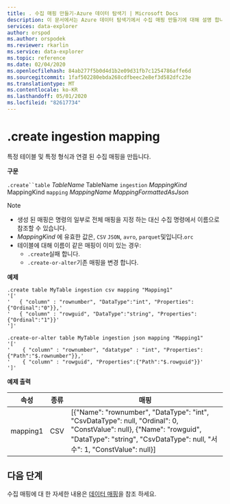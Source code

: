 ```yaml
---
title: . 수집 매핑 만들기-Azure 데이터 탐색기 | Microsoft Docs
description: 이 문서에서는 Azure 데이터 탐색기에서 수집 매핑 만들기에 대해 설명 합니다.
services: data-explorer
author: orspod
ms.author: orspodek
ms.reviewer: rkarlin
ms.service: data-explorer
ms.topic: reference
ms.date: 02/04/2020
ms.openlocfilehash: 84ab277f5b0d4d1b2e09d31fb7c1254786affe6d
ms.sourcegitcommit: 1faf502280ebda268cdfbeec2e8ef3d582dfc23e
ms.translationtype: MT
ms.contentlocale: ko-KR
ms.lasthandoff: 05/01/2020
ms.locfileid: "82617734"
---
```

# <a name="create-ingestion-mapping"></a>.create ingestion mapping

특정 테이블 및 특정 형식과 연결 된 수집 매핑을 만듭니다.

**구문**

`.create``table` *TableName* TableName `ingestion` *MappingKind* MappingKind `mapping` *MappingName* *MappingFormattedAsJson*

> [!NOTE]
> * 생성 된 매핑은 명령의 일부로 전체 매핑을 지정 하는 대신 수집 명령에서 이름으로 참조할 수 있습니다.
> * _MappingKind_ 에 유효한 값은, `CSV` `JSON`, `avro`, `parquet`및입니다.`orc`
> * 테이블에 대해 이름이 같은 매핑이 이미 있는 경우:
>    * `.create`실패 합니다.
>    * `.create-or-alter`기존 매핑을 변경 합니다.
 
**예제** 
 
```kusto
.create table MyTable ingestion csv mapping "Mapping1"
'['
'   { "column" : "rownumber", "DataType":"int", "Properties":{"Ordinal":"0"}},'
'   { "column" : "rowguid", "DataType":"string", "Properties":{"Ordinal":"1"}}'
']'

.create-or-alter table MyTable ingestion json mapping "Mapping1"
'['
'    { "column" : "rownumber", "datatype" : "int", "Properties":{"Path":"$.rownumber"}},'
'    { "column" : "rowguid", "Properties":{"Path":"$.rowguid"}}'
']'
```

**예제 출력**

| 속성     | 종류 | 매핑                                                                                                                                                                          |
|----------|------|----------------------------------------------------------------------------------------------------------------------------------------------------------------------------------|
| mapping1 | CSV  | [{"Name": "rownumber", "DataType": "int", "CsvDataType": null, "Ordinal": 0, "ConstValue": null}, {"Name": "rowguid", "DataType": "string", "CsvDataType": null, "서 수": 1, "ConstValue": null}] |

## <a name="next-steps"></a>다음 단계
수집 매핑에 대 한 자세한 내용은 [데이터 매핑](mappings.md)을 참조 하세요.
